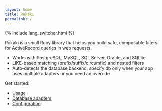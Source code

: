 ```yaml
---
layout: home
title: Rokaki
permalink: /
---
```


{% include lang_switcher.html %}

<!-- Translation draft (zh-CN): This localized page is initially populated with a brief English summary. Community review welcome. -->

Rokaki is a small Ruby library that helps you build safe, composable filters for ActiveRecord queries in web requests.

- Works with PostgreSQL, MySQL, SQL Server, Oracle, and SQLite
- LIKE-based matching (prefix/suffix/circumfix) and nested filters
- Auto-detects the database backend; specify db only when your app uses multiple adapters or you need an override

Get started:
- [Usage](./usage)
- [Database adapters](./adapters)
- [Configuration](./configuration)
